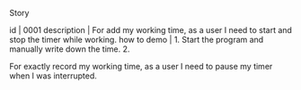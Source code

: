 Story

 id | 0001
description | For add my working time, as a user I need to start and stop the timer while working.
how to demo | 1. Start the program and manually write down the time. 2. 

For exactly record my working time, as a user I need to pause my timer when I was interrupted.
